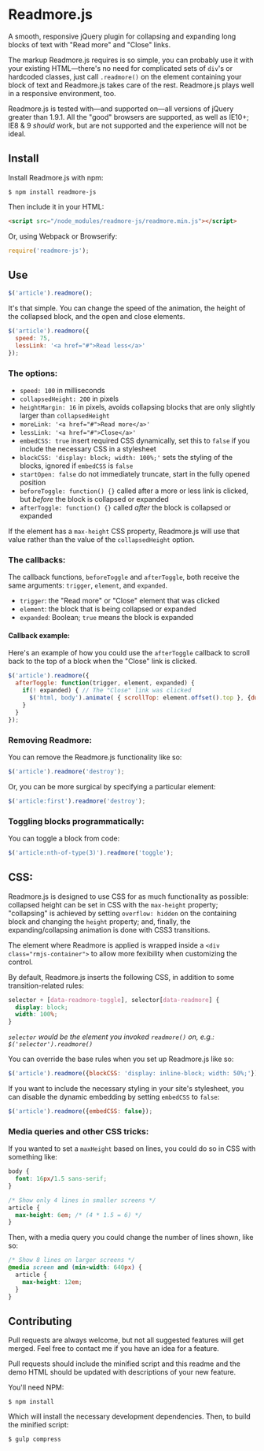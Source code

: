 # Readmore.js

A smooth, responsive jQuery plugin for collapsing and expanding long blocks of text with "Read more" and "Close" links.

The markup Readmore.js requires is so simple, you can probably use it with your existing HTML—there's no need for complicated sets of `div`'s or hardcoded classes, just call `.readmore()` on the element containing your block of text and Readmore.js takes care of the rest. Readmore.js plays well in a responsive environment, too.

Readmore.js is tested with—and supported on—all versions of jQuery greater than 1.9.1. All the "good" browsers are supported, as well as IE10+; IE8 & 9 _should_ work, but are not supported and the experience will not be ideal.


## Install

Install Readmore.js with npm:

```
$ npm install readmore-js
```

Then include it in your HTML:

```html
<script src="/node_modules/readmore-js/readmore.min.js"></script>
```

Or, using Webpack or Browserify:

```javascript
require('readmore-js');
```


## Use

```javascript
$('article').readmore();
```

It's that simple. You can change the speed of the animation, the height of the collapsed block, and the open and close elements.

```javascript
$('article').readmore({
  speed: 75,
  lessLink: '<a href="#">Read less</a>'
});
```

### The options:

* `speed: 100` in milliseconds
* `collapsedHeight: 200` in pixels
* `heightMargin: 16` in pixels, avoids collapsing blocks that are only slightly larger than `collapsedHeight`
* `moreLink: '<a href="#">Read more</a>'`
* `lessLink: '<a href="#">Close</a>'`
* `embedCSS: true` insert required CSS dynamically, set this to `false` if you include the necessary CSS in a stylesheet
* `blockCSS: 'display: block; width: 100%;'` sets the styling of the blocks, ignored if `embedCSS` is `false`
* `startOpen: false` do not immediately truncate, start in the fully opened position
* `beforeToggle: function() {}` called after a more or less link is clicked, but *before* the block is collapsed or expanded
* `afterToggle: function() {}` called *after* the block is collapsed or expanded

If the element has a `max-height` CSS property, Readmore.js will use that value rather than the value of the `collapsedHeight` option.

### The callbacks:

The callback functions, `beforeToggle` and `afterToggle`, both receive the same arguments: `trigger`, `element`, and `expanded`.

* `trigger`: the "Read more" or "Close" element that was clicked
* `element`: the block that is being collapsed or expanded
* `expanded`: Boolean; `true` means the block is expanded

#### Callback example:

Here's an example of how you could use the `afterToggle` callback to scroll back to the top of a block when the "Close" link is clicked.

```javascript
$('article').readmore({
  afterToggle: function(trigger, element, expanded) {
    if(! expanded) { // The "Close" link was clicked
      $('html, body').animate( { scrollTop: element.offset().top }, {duration: 100 } );
    }
  }
});
```

### Removing Readmore:

You can remove the Readmore.js functionality like so:

```javascript
$('article').readmore('destroy');
```

Or, you can be more surgical by specifying a particular element:

```javascript
$('article:first').readmore('destroy');
```

### Toggling blocks programmatically:

You can toggle a block from code:

```javascript
$('article:nth-of-type(3)').readmore('toggle');
```


## CSS:

Readmore.js is designed to use CSS for as much functionality as possible: collapsed height can be set in CSS with the `max-height` property; "collapsing" is achieved by setting `overflow: hidden` on the containing block and changing the `height` property; and, finally, the expanding/collapsing animation is done with CSS3 transitions.

The element where Readmore is applied is wrapped inside a ```<div class="rmjs-container">``` to allow more fexibility when customizing the control.

By default, Readmore.js inserts the following CSS, in addition to some transition-related rules:

```css
selector + [data-readmore-toggle], selector[data-readmore] {
  display: block;
  width: 100%;
}
```

_`selector` would be the element you invoked `readmore()` on, e.g.: `$('selector').readmore()`_

You can override the base rules when you set up Readmore.js like so:

```javascript
$('article').readmore({blockCSS: 'display: inline-block; width: 50%;'});
```

If you want to include the necessary styling in your site's stylesheet, you can disable the dynamic embedding by setting `embedCSS` to `false`:

```javascript
$('article').readmore({embedCSS: false});
```

### Media queries and other CSS tricks:

If you wanted to set a `maxHeight` based on lines, you could do so in CSS with something like:

```css
body {
  font: 16px/1.5 sans-serif;
}

/* Show only 4 lines in smaller screens */
article {
  max-height: 6em; /* (4 * 1.5 = 6) */
}
```

Then, with a media query you could change the number of lines shown, like so:

```css
/* Show 8 lines on larger screens */
@media screen and (min-width: 640px) {
  article {
    max-height: 12em;
  }
}
```


## Contributing

Pull requests are always welcome, but not all suggested features will get merged. Feel free to contact me if you have an idea for a feature.

Pull requests should include the minified script and this readme and the demo HTML should be updated with descriptions of your new feature. 

You'll need NPM:

```
$ npm install
```

Which will install the necessary development dependencies. Then, to build the minified script:

```
$ gulp compress
```

